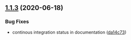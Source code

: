 ## [1.1.3](https://github.com/ricveal/scribere/compare/v1.1.2...v1.1.3) (2020-06-18)


### Bug Fixes

* continous integration status in documentation ([da14c73](https://github.com/ricveal/scribere/commit/da14c73a59c7e1b271ad60107af281f49aee7e4c))
